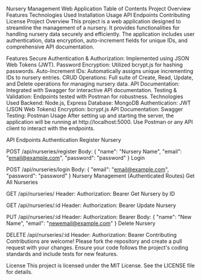 Nursery Management Web Application
Table of Contents
Project Overview
Features
Technologies Used
Installation
Usage
API Endpoints
Contributing
License
Project Overview
This project is a web application designed to streamline the management of a nursery. It provides functionalities for handling nursery data securely and efficiently. The application includes user authentication, data encryption, auto-increment fields for unique IDs, and comprehensive API documentation.

Features
Secure Authentication & Authorization: Implemented using JSON Web Tokens (JWT).
Password Encryption: Utilized bcrypt.js for hashing passwords.
Auto-Increment IDs: Automatically assigns unique incrementing IDs to nursery entries.
CRUD Operations: Full suite of Create, Read, Update, and Delete operations for managing nursery data.
API Documentation: Integrated with Swagger for interactive API documentation.
Testing & Validation: Endpoints tested with Postman for robustness.
Technologies Used
Backend: Node.js, Express
Database: MongoDB
Authentication: JWT (JSON Web Tokens)
Encryption: bcrypt.js
API Documentation: Swagger
Testing: Postman
Usage
After setting up and starting the server, the application will be running at http://localhost:5000. Use Postman or any API client to interact with the endpoints.

API Endpoints
Authentication
Register Nursery

POST /api/nurseries/register
Body: { "name": "Nursery Name", "email": "email@example.com", "password": "password" }
Login

POST /api/nurseries/login
Body: { "email": "email@example.com", "password": "password" }
Nursery Management (Authenticated Routes)
Get All Nurseries

GET /api/nurseries/
Header: Authorization: Bearer <token>
Get Nursery by ID

GET /api/nurseries/:id
Header: Authorization: Bearer <token>
Update Nursery

PUT /api/nurseries/:id
Header: Authorization: Bearer <token>
Body: { "name": "New Name", "email": "newemail@example.com" }
Delete Nursery

DELETE /api/nurseries/:id
Header: Authorization: Bearer <token>
Contributing
Contributions are welcome! Please fork the repository and create a pull request with your changes. Ensure your code follows the project's coding standards and include tests for new features.

License
This project is licensed under the MIT License. See the LICENSE file for details.


